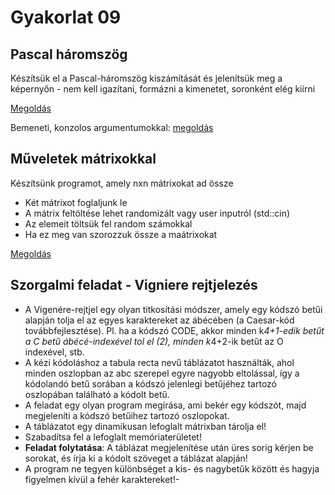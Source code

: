 # Gyakorlat 09

## Pascal háromszög
Készítsük el a Pascal-háromszög kiszámítását és jelenítsük meg a képernyőn - nem kell igazítani, formázni a kimenetet, soronként elég kiírni

[Megoldás](main.cpp)

Bemeneti, konzolos argumentumokkal: [megoldás](pascal_arg.cpp)

## Műveletek mátrixokkal
Készítsünk programot, amely nxn mátrixokat ad össze
* Két mátrixot foglaljunk le
* A mátrix feltöltése lehet randomizált vagy user inputról (std::cin)
* Az elemeit töltsük fel random számokkal
* Ha ez meg van szorozzuk össze a maátrixokat

[Megoldás](matrixos.cpp)

## Szorgalmi feladat - Vigniere rejtjelezés
- A Vigenére-rejtjel egy olyan titkosítási módszer, amely egy kódszó betűi alapján tolja el az egyes karaktereket az ábécében (a Caesar-kód továbbfejlesztése). Pl. ha a kódszó CODE, akkor minden k*4+1-edik betűt a C betű ábécé-indexével tol el (2), minden k*4+2-ik betűt az O indexével, stb.
- A kézi kódoláshoz a tabula recta nevű táblázatot használták, ahol minden oszlopban az abc szerepel egyre nagyobb eltolással, így a kódolandó betű sorában a kódszó jelenlegi betűjéhez tartozó oszlopában található a kódolt betű.
- A feladat egy olyan program megírása, ami bekér egy kódszót, majd megjeleníti a kódszó betűihez tartozó oszlopokat.
- A táblázatot egy dinamikusan lefoglalt mátrixban tárolja el!
- Szabadítsa fel a lefoglalt memóriaterületet!
- __Feladat folytatása__: A táblázat megjelenítése után üres sorig kérjen be sorokat, és írja ki a kódolt szöveget a táblázat alapján!
- A program ne tegyen különbséget a kis- és nagybetűk között és hagyja figyelmen kívül a fehér karaktereket!- 
